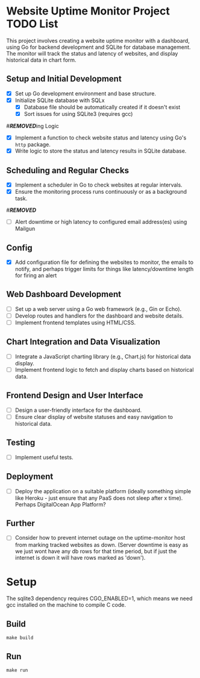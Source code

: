 # Website Uptime Monitor Project TODO List

This project involves creating a website uptime monitor with a dashboard, using Go for backend development and SQLite for database management. The monitor will track the status and latency of websites, and display historical data in chart form.

## Setup and Initial Development
- [x] Set up Go development environment and base structure.
- [x] Initialize SQLite database with SQLx 
    - [x] Database file should be automatically created if it doesn't exist
    - [x] Sort issues for using SQLite3 (requires gcc)

#***REMOVED***ing Logic
- [x] Implement a function to check website status and latency using Go's `http` package.
- [x] Write logic to store the status and latency results in SQLite database.

## Scheduling and Regular Checks
- [x] Implement a scheduler in Go to check websites at regular intervals.
- [x] Ensure the monitoring process runs continuously or as a background task.

#***REMOVED***
- [ ] Alert downtime or high latency to configured email address(es) using Mailgun

## Config
- [x] Add configuration file for defining the websites to monitor, the emails to notify, and perhaps trigger limits for things like latency/downtime length for firing an alert

## Web Dashboard Development
- [ ] Set up a web server using a Go web framework (e.g., Gin or Echo).
- [ ] Develop routes and handlers for the dashboard and website details.
- [ ] Implement frontend templates using HTML/CSS.

## Chart Integration and Data Visualization
- [ ] Integrate a JavaScript charting library (e.g., Chart.js) for historical data display.
- [ ] Implement frontend logic to fetch and display charts based on historical data.

## Frontend Design and User Interface
- [ ] Design a user-friendly interface for the dashboard.
- [ ] Ensure clear display of website statuses and easy navigation to historical data.

## Testing
- [ ] Implement useful tests. 

## Deployment
- [ ] Deploy the application on a suitable platform (ideally something simple like Heroku - just ensure that any PaaS does not sleep after x time). Perhaps DigitalOcean App Platform?

## Further
 - [ ] Consider how to prevent internet outage on the uptime-monitor host from marking tracked websites as down. (Server downtime is easy as we just wont have any db rows for that time period, but if just the internet is down it will have rows marked as 'down'). 

# Setup
The sqlite3 dependency requires CGO_ENABLED=1, which means we need gcc installed on the machine to compile C code.

## Build
```make
make build
```

## Run
```make 
make run
```
